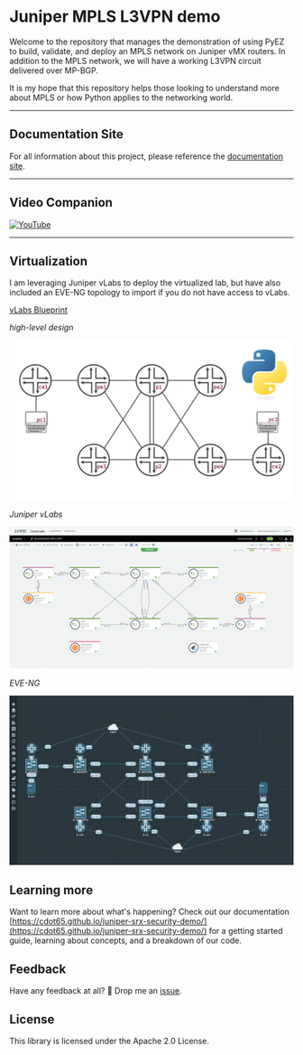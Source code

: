 # Juniper MPLS L3VPN demo

Welcome to the repository that manages the demonstration of using PyEZ to build, validate, and deploy an MPLS network on Juniper vMX routers. In addition to the MPLS network, we will have a working L3VPN circuit delivered over MP-BGP.

It is my hope that this repository helps those looking to understand more about MPLS or how Python applies to the networking world.

---

## Documentation Site

For all information about this project, please reference the [documentation site](https://cdot65.github.io/juniper-srx-security-demo/).

---

## Video Companion

[![YouTube](https://img.youtube.com/vi/nOKj8fnviRk/0.jpg)](https://www.youtube.com/watch?v=nOKj8fnviRk)

---

## Virtualization

I am leveraging Juniper vLabs to deploy the virtualized lab, but have also included an EVE-NG topology to import if you do not have access to vLabs.

[vLabs Blueprint](https://portal.cloudlabs.juniper.net/RM/Diagram/Index/74601771-360a-4d01-80c9-c1f41f5d2438?diagramType=Topology)

_high-level design_

![topology](./site/content/assets/images/topology.svg)

_Juniper vLabs_

![topology](./site/content/assets/images/vlabs.png)

_EVE-NG_

![topology](./site/content/assets/images/eve-ng.png)

## Learning more

Want to learn more about what's happening? Check out our documentation [https://cdot65.github.io/juniper-srx-security-demo/](https://cdot65.github.io/juniper-srx-security-demo/) for a getting started guide, learning about concepts, and a breakdown of our code.

## Feedback

Have any feedback at all? 🙏 Drop me an [issue](https://github.com/cdot65/juniper-srx-security-demo/issues).

## License

This library is licensed under the Apache 2.0 License.
